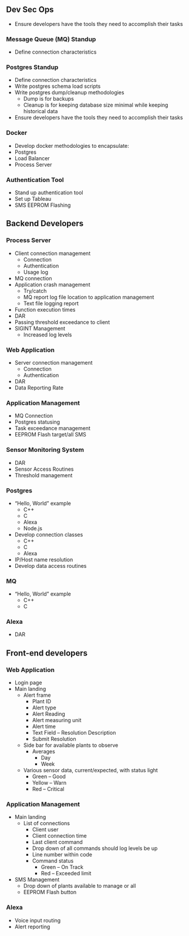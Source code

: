 ## Dev Sec Ops
-	Ensure developers have the tools they need to accomplish their tasks

### Message Queue (MQ) Standup
- Define connection characteristics

### Postgres Standup
- Define connection characteristics
- Write postgres schema load scripts
- Write postgres dump/cleanup methodologies
  - Dump is for backups
  - Cleanup is for keeping database size minimal while keeping historical data
-	Ensure developers have the tools they need to accomplish their tasks

### Docker
-	Develop docker methodologies to encapsulate:
  - Postgres
  - Load Balancer
  - Process Server

### Authentication Tool
-	Stand up authentication tool
-	Set up Tableau
-	SMS EEPROM Flashing


## Backend Developers
### Process Server
- Client connection management
  - Connection
  - Authentication
  - Usage log
- MQ connection
- Application crash management
  - Try/catch
  - MQ report log file location to application management
  - Text file logging report
- Function execution times
- DAR
- Passing threshold exceedance to client
- SIGINT Management
  - Increased log levels

### Web Application
- Server connection management
  - Connection
  - Authentication
- DAR
- Data Reporting Rate

### Application Management
- MQ Connection
- Postgres statusing
- Task exceedance management
- EEPROM Flash target/all SMS

### Sensor Monitoring System
- DAR
- Sensor Access Routines
- Threshold management

### Postgres
- “Hello, World” example
  - C++
  - C
  - Alexa
  - Node.js
- Develop connection classes
  - C++
  - C
  - Alexa
- IP/Host name resolution
- Develop data access routines
 
 ### MQ
- “Hello, World” example
  - C++
  - C

### Alexa
- DAR

## Front-end developers
### Web Application
- Login page
- Main landing
  - Alert frame
    - Plant ID
    - Alert type
    - Alert Reading
    - Alert measuring unit
    - Alert time
    - Text Field – Resolution Description
    - Submit Resolution
  - Side bar for available plants to observe
    - Averages
      - Day
      - Week
  - Various sensor data, current/expected, with status light
    - Green – Good
    - Yellow – Warn
    - Red – Critical

### Application Management
- Main landing
  - List of connections
    - Client user
    - Client connection time
    - Last client command
    - Drop down of all commands should log levels be up
    - Line number within code
    - Command status
      - Green – On Track
      - Red – Exceeded limit
- SMS Management
  - Drop down of plants available to manage or all
  - EEPROM Flash button

### Alexa
- Voice input routing
- Alert reporting
